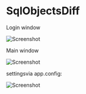 # SqlObjectsDiff

Login window

![Screenshot](https://i.snag.gy/nK4RZT.jpg)


Main window 

![Screenshot](https://i.snag.gy/Czuheq.jpg)



settingsvia app.config:

![Screenshot](https://i.snag.gy/VLwPx8.jpg)
